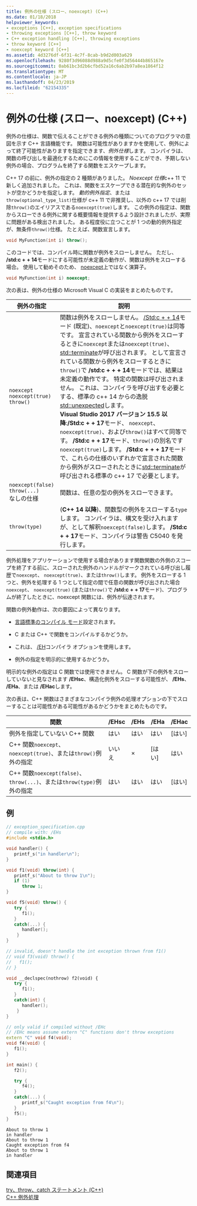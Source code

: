 ```yaml
---
title: 例外の仕様 (スロー、noexcept) (C++)
ms.date: 01/18/2018
helpviewer_keywords:
- exceptions [C++], exception specifications
- throwing exceptions [C++], throw keyword
- C++ exception handling [C++], throwing exceptions
- throw keyword [C++]
- noexcept keyword [C++]
ms.assetid: 4d3276df-6f31-4c7f-8cab-b9d2d003a629
ms.openlocfilehash: 9280f3d96088d988a9d5cfe0f3d56444b865167e
ms.sourcegitcommit: 0ab61bc3d2b6cfbd52a16c6ab2b97a8ea1864f12
ms.translationtype: MT
ms.contentlocale: ja-JP
ms.lasthandoff: 04/23/2019
ms.locfileid: "62154335"
---
```

# <a name="exception-specifications-throw-noexcept-c"></a>例外の仕様 (スロー、noexcept) (C++)

例外の仕様は、関数で伝えることができる例外の種類についてのプログラマの意図を示す C++ 言語機能です。 関数は可能性がありますかを使用して、例外によって終了可能性がありますを指定できます、*例外仕様*します。 コンパイラは、関数の呼び出しを最適化するためにこの情報を使用することができ、予期しない例外の場合、プログラムを終了する関数をエスケープします。

C++ 17 の前に、例外の指定の 2 種類がありました。 *Noexcept 仕様*c++ 11 で新しく追加されました。 これは、関数をエスケープできる潜在的な例外のセットが空かどうかを指定します。 *動的例外指定*、または`throw(optional_type_list)`仕様が c++ 11 で非推奨し、以外の c++ 17 では削除`throw()`のエイリアスである`noexcept(true)`します。 この例外の指定は、関数からスローできる例外に関する概要情報を提供するよう設計されましたが、実際に問題がある検出されました。 ある程度役に立つことが 1 つの動的例外指定が、無条件`throw()`仕様。 たとえば、関数宣言します。

```cpp
void MyFunction(int i) throw();
```
このコードでは、コンパイル時に関数が例外をスローしません。 ただし、 **/std:c + + 14**モードにする可能性が未定義の動作が、関数は例外をスローする場合。 使用して勧めそのため、 [noexcept](../cpp/noexcept-cpp.md)上ではなく演算子。

```cpp
void MyFunction(int i) noexcept;
```
次の表は、例外の仕様の Microsoft Visual C の実装をまとめたものです。

|例外の指定|説明|
|-----------------------------|-------------|
|`noexcept`<br/>`noexcept(true)`<br/>`throw()`|関数は例外をスローしません。 [/Std:c + + 14](../build/reference/std-specify-language-standard-version.md)モード (既定)、`noexcept`と`noexcept(true)`は同等です。 宣言されている関数から例外をスローするときに`noexcept`または`noexcept(true)`、 [std::terminate](../standard-library/exception-functions.md#terminate)が呼び出されます。 として宣言されている関数から例外をスローするときに`throw()`で **/std:c + + + 14**モードでは、結果は未定義の動作です。 特定の関数は呼び出されません。 これは、コンパイラを呼び出すを必要とする、標準の c++ 14 からの逸脱[std::unexpected](../standard-library/exception-functions.md#unexpected)します。  <br/> **Visual Studio 2017 バージョン 15.5 以降**:**/Std:c + + 17**モード、 `noexcept`、 `noexcept(true)`、および`throw()`はすべて同等です。 **/Std:c + + 17**モード、`throw()`の別名です`noexcept(true)`します。 **/Std:c + + + 17**モードで、これらの仕様のいずれかで宣言された関数から例外がスローされたときに[std::terminate](../standard-library/exception-functions.md#terminate)が呼び出される標準の c++ 17 で必要とします。|
|`noexcept(false)`<br/>`throw(...)`<br/>なしの仕様|関数は、任意の型の例外をスローできます。|
|`throw(type)`| (**C++ 14 以降**)、関数型の例外をスローする`type`します。 コンパイラは、構文を受け入れますが、として解釈`noexcept(false)`します。 **/Std:c + + 17**モード、コンパイラは警告 C5040 を発行します。|

例外処理をアプリケーションで使用する場合があります関数関数の外側のスコープを終了する前に、スローされた例外のハンドルがマークされている呼び出し履歴で`noexcept`、 `noexcept(true)`、または`throw()`します。 例外をスローする 1 つと、例外を処理する 1 つとして指定の間で任意の関数が呼び出された場合`noexcept`、 `noexcept(true)` (または`throw()`で **/std:c + + 17**モード)、プログラムが終了したときに、noexcept 関数には、例外が伝達されます。

関数の例外動作は、次の要因によって異なります。

- [言語標準のコンパイル モード](../build/reference/std-specify-language-standard-version.md)設定されます。
- C または C++ で関数をコンパイルするかどうか。

- これは、 [/EH](../build/reference/eh-exception-handling-model.md)コンパイラ オプションを使用します。

- 例外の指定を明示的に使用するかどうか。

明示的な例外の指定は C 関数では使用できません。 C 関数が下の例外をスローしていないと見なされます **/EHsc**、構造化例外をスローする可能性が、 **/EHs**、 **/EHa**、または **/EHac**します。

次の表は、C++ 関数はさまざまなコンパイラ例外の処理オプションの下でスローすることは可能性がある可能性があるかどうかをまとめたものです。

|関数|/EHsc|/EHs|/EHa|/EHac|
|--------------|------------|-----------|-----------|------------|
|例外を指定していない C++ 関数|はい|はい|はい|[はい]|
|C++ 関数`noexcept`、 `noexcept(true)`、または`throw()`例外の指定|いいえ|×|[はい]|はい|
|C++ 関数`noexcept(false)`、 `throw(...)`、または`throw(type)`例外の指定|はい|はい|はい|[はい]|

## <a name="example"></a>例

```cpp
// exception_specification.cpp
// compile with: /EHs
#include <stdio.h>

void handler() {
   printf_s("in handler\n");
}

void f1(void) throw(int) {
   printf_s("About to throw 1\n");
   if (1)
      throw 1;
}

void f5(void) throw() {
   try {
      f1();
   }
   catch(...) {
      handler();
    }
}

// invalid, doesn't handle the int exception thrown from f1()
// void f3(void) throw() {
//   f1();
// }

void __declspec(nothrow) f2(void) {
   try {
      f1();
   }
   catch(int) {
      handler();
    }
}

// only valid if compiled without /EHc
// /EHc means assume extern "C" functions don't throw exceptions
extern "C" void f4(void);
void f4(void) {
   f1();
}

int main() {
   f2();

   try {
      f4();
   }
   catch(...) {
      printf_s("Caught exception from f4\n");
   }
   f5();
}
```

```Output
About to throw 1
in handler
About to throw 1
Caught exception from f4
About to throw 1
in handler
```

## <a name="see-also"></a>関連項目

[try、throw、catch ステートメント (C++)](../cpp/try-throw-and-catch-statements-cpp.md)<br/>
[C++ 例外処理](../cpp/cpp-exception-handling.md)